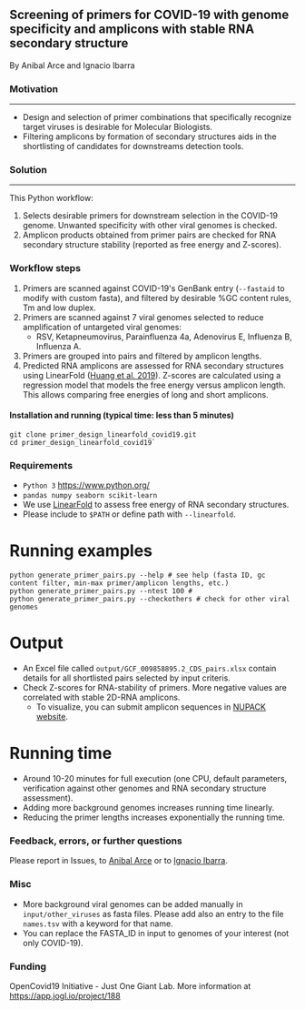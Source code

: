 ## **Screening of primers for COVID-19 with genome specificity and amplicons with stable RNA secondary structure**
By Anibal Arce and Ignacio Ibarra

### Motivation
---------------------------------------------------------
- Design and selection of primer combinations that specifically recognize target viruses is desirable for Molecular Biologists.
- Filtering amplicons by formation of secondary structures aids in the shortlisting of candidates for downstreams detection tools.

### Solution
----------------

This Python workflow:
1. Selects desirable primers for downstream selection in the COVID-19 genome. Unwanted specificity with other viral genomes is checked. 
2. Amplicon products obtained from primer pairs are checked for RNA secondary structure
stability (reported as free energy and Z-scores).

### Workflow steps
1. Primers are scanned against COVID-19's GenBank entry (`--fastaid` to modify with custom fasta), 
and filtered by desirable %GC content rules, Tm and low duplex.
2. Primers are scanned against 7 viral genomes selected to reduce amplification of untargeted viral genomes:
    - RSV, Ketapneumovirus, Parainfluenza 4a, Adenovirus E, Influenza B, Influenza A.
3. Primers are grouped into pairs and filtered by amplicon lengths.
4. Predicted RNA amplicons are assessed for RNA secondary structures 
using LinearFold ([Huang et al. 2019](https://academic.oup.com/bioinformatics/article/35/14/i295/5529205)). 
Z-scores are calculated using a regression model that models the free energy versus amplicon length. This allows comparing free energies 
of long and short amplicons.

#### Installation and running (typical time: less than 5 minutes)
```
git clone primer_design_linearfold_covid19.git
cd primer_design_linearfold_covid19`
```

### Requirements
- `Python 3` https://www.python.org/
- `pandas numpy seaborn scikit-learn`
- We use [LinearFold](https://github.com/LinearFold/LinearFold) to assess free energy of RNA secondary structures.
- Please include to `$PATH` or define path with `--linearfold`.

# Running examples
```
python generate_primer_pairs.py --help # see help (fasta ID, gc content filter, min-max primer/amplicon lengths, etc.)
python generate_primer_pairs.py --ntest 100 # 
python generate_primer_pairs.py --checkothers # check for other viral genomes
```

# Output
- An Excel file called `output/GCF_009858895.2_CDS_pairs.xlsx` contain details for all shortlisted pairs selected by input criteris.
- Check Z-scores for RNA-stability of primers. More negative values are correlated with stable 2D-RNA amplicons.
    - To visualize, you can submit amplicon sequences in [NUPACK website](http://www.nupack.org/partition/new). 

# Running time
- Around 10-20 minutes for full execution (one CPU, default parameters, verification against other genomes and
RNA secondary structure assessment).
- Adding more background genomes increases running time linearly.
- Reducing the primer lengths increases exponentially the running time.

### Feedback, errors, or further questions
Please report in Issues, to [Anibal Arce](aaarce@uc.cl) or to [Ignacio Ibarra](ignacio.ibarra@helmholtz-muenchen.de).

### Misc
- More background viral genomes can be added manually in `input/other_viruses` as fasta files. Please add also an entry to the file `names.tsv` with a keyword for that name.
- You can replace the FASTA_ID in input to genomes of your interest (not only COVID-19).

### Funding
OpenCovid19 Initiative - Just One Giant Lab.
More information at https://app.jogl.io/project/188